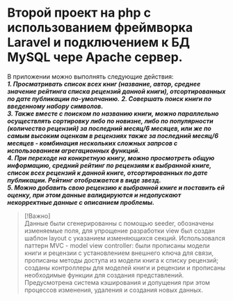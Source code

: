 # Второй проект на php с использованием фреймворка Laravel и подключением к БД MySQL чере Apache сервер.
В приложении можно выполнять следующие действия: </br>
***1. Просматривать список всех книг (название, автор, среднее значение рейтинга списка рецензий данной книги), отсортированных по дате публикации по-умолчанию.***
***2. Совершать поиск книги по введенному набору символов.*** </br>
***3. Также вместе с поиском по названию книги, можно параллельно осуществлять сортировку либо по новизне, либо по популярности (количество рецензий) за последний месяц/6 месяцев, или же по самым высоким оценкам в рецензиях также за последний месяц/6 месяцев - комбинация нескольких сложных запрсов с использованием агрегационных функций.*** </br>
***4. При переходе на конкретную книгу, можно просмотреть общую информацию, средний рейтинг по рецензиям к выбранной книге, список всех рецензий к данной книге, отсортированных по дате публикации. Рейтинг отображается в виде звезд.*** </br>
***5. Можно добавить свою рецензию к выбранной книге и поставить ей оценку, при этом данные валидируются и недопускают некорректные данные с описанием проблемы.*** </br>
> [!Важно] </br>
> Данные были сгенерированны с помощью seeder, обозначены изменяемые поля, для упрощение разработки view был создан шаблон layout с указанием изменяющихся секций. Использовался паттерн MVC - model view controller: были прописаны модели книги и рецензии с установлением внешнего ключа для связи, прописаны методы доступа из модели книга к списку рецензий; созданы контроллеры для моделей книги и рецензии и прописаны необходимые функции для создания представлений. Предусмотрена система кэширования и допущения при этом процессов изменения, удаления и создания новых данных.
